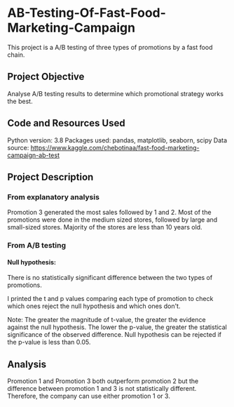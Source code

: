 # AB-Testing-Of-Fast-Food-Marketing-Campaign

This project is a A/B testing of three types of promotions by a fast food chain.

## Project Objective

Analyse A/B testing results to determine which promotional strategy works the best.

## Code and Resources Used

Python version: 3.8
Packages used: pandas, matplotlib, seaborn, scipy
Data source: https://www.kaggle.com/chebotinaa/fast-food-marketing-campaign-ab-test

## Project Description

### From explanatory analysis
Promotion 3 generated the most sales followed by 1 and 2.
Most of the promotions were done in the medium sized stores, followed by large and small-sized stores.
Majority of the stores are less than 10 years old.

### From A/B testing

#### Null hypothesis:
There is no statistically significant difference between the two types of promotions. 

I printed the t and p values comparing each type of promotion to check which ones reject the null hypothesis and which ones don't. 

Note:
The greater the magnitude of t-value, the greater the evidence against the null hypothesis.
The lower the p-value, the greater the statistical significance of the observed difference. Null hypothesis can be rejected if the p-value is less than 0.05. 

## Analysis
Promotion 1 and Promotion 3 both outperform promotion 2 but the difference between promotion 1 and 3 is not statistically different. Therefore, the company can use either promotion 1 or 3. 




